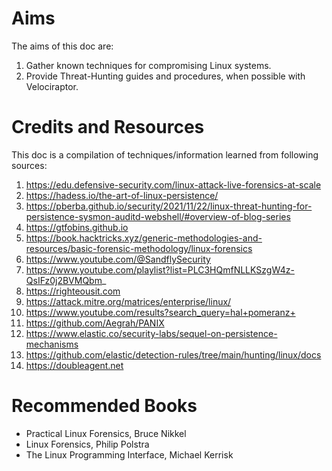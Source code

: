 # Aims
The aims of this doc are:
1. Gather known techniques for compromising Linux systems.
2. Provide Threat-Hunting guides and procedures, when possible with Velociraptor.

# Credits and Resources
This doc is a compilation of techniques/information learned from following sources:
1. https://edu.defensive-security.com/linux-attack-live-forensics-at-scale
2. https://hadess.io/the-art-of-linux-persistence/
3. https://pberba.github.io/security/2021/11/22/linux-threat-hunting-for-persistence-sysmon-auditd-webshell/#overview-of-blog-series
4. https://gtfobins.github.io
5. https://book.hacktricks.xyz/generic-methodologies-and-resources/basic-forensic-methodology/linux-forensics
6. https://www.youtube.com/@SandflySecurity
7. https://www.youtube.com/playlist?list=PLC3HQmfNLLKSzgW4z-QsIFz0j2BVMQbm_
8. https://righteousit.com
9. https://attack.mitre.org/matrices/enterprise/linux/
10. https://www.youtube.com/results?search_query=hal+pomeranz+
11. https://github.com/Aegrah/PANIX
12. https://www.elastic.co/security-labs/sequel-on-persistence-mechanisms
13. https://github.com/elastic/detection-rules/tree/main/hunting/linux/docs
14. https://doubleagent.net


# Recommended Books 
- Practical Linux Forensics, Bruce Nikkel  
- Linux Forensics, Philip Polstra  
- The Linux Programming Interface, Michael Kerrisk